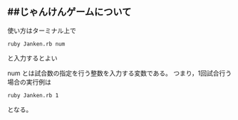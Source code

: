 ##じゃんけんゲームについて
---

使い方はターミナル上で
```
ruby Janken.rb num
```

と入力するとよい

num とは試合数の指定を行う整数を入力する変数である。
つまり，1回試合行う場合の実行例は

```
ruby Janken.rb 1
```

となる。
